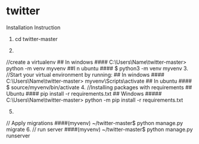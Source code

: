 # twitter
Installation Instruction
1.  cd twitter-master

2.
//create a virtualenv
    ## In windows
    #### C:\Users\Name\twitter-master> python -m venv myvenv 
    ##I n ubuntu
    #### $ python3 -m venv myvenv
3.
//Start your virtual environment by running:
    ## In windows
    #### C:\Users\Name\twitter-master> myvenv\Scripts\activate
    ## In ubuntu
    #### $ source/myvenv/bin/activate
 4.
 //Installing packages with requirements
    ## Ubuntu
    #### pip install -r requirements.txt
    ## Windows
    ##### C:\Users\Name\twitter-master> python -m pip install -r requirements.txt
  
  
 5.
 // Apply migrations
    ####(myvenv) ~/twitter-master$ python manage.py migrate
 6.
 // run server
    ####(myvenv) ~/twitter-master$ python manage.py runserver
    
